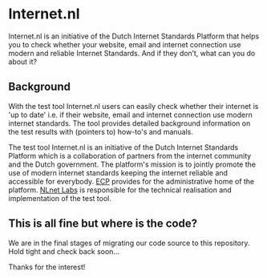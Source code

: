 # Internet.nl

Internet.nl is an initiative of the Dutch Internet Standards Platform that
helps you to check whether your website, email and internet connection use
modern and reliable Internet Standards. And if they don’t, what can you do
about it?


## Background

With the test tool Internet.nl users can easily check whether their internet is
'up to date' i.e. if their website, email and internet connection use modern
internet standards. The tool provides detailed background information on the
test results with (pointers to) how-to's and manuals.

The test tool Internet.nl is an initiative of the Dutch Internet Standards
Platform which is a collaboration of partners from the internet community and
the Dutch government. The platform's mission is to jointly promote the use of
modern internet standards keeping the internet reliable and accessible for
everybody. [ECP](https://ecp.nl/) provides for the administrative home of the
platform. [NLnet Labs](https://nlnetlabs.nl/) is responsible for the technical
realisation and implementation of the test tool.

## This is all fine but where is the code?

We are in the final stages of migrating our code source to this repository.
Hold tight and check back soon...

Thanks for the interest!
